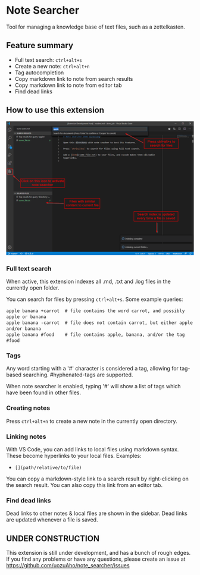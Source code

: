 # Note Searcher

Tool for managing a knowledge base of text files, such as a zettelkasten.


## Feature summary

- Full text search:  `ctrl+alt+s`
- Create a new note: `ctrl+alt+n`
- Tag autocompletion
- Copy markdown link to note from search results
- Copy markdown link to note from editor tab
- Find dead links


## How to use this extension

![extension screenshot](./img/ext_screenshot.png)


### Full text search

When active, this extension indexes all .md, .txt and .log files in the
currently open folder.

You can search for files by pressing `ctrl+alt+s`. Some example queries:

```
apple banana +carrot  # file contains the word carrot, and possibly apple or banana
apple banana -carrot  # file does not contain carrot, but either apple and/or banana
apple banana #food    # file contains apple, banana, and/or the tag #food
```


### Tags

Any word starting with a '#' character is considered a tag, allowing for
tag-based searching. #hyphenated-tags are supported.

When note searcher is enabled, typing '#' will show a list of tags which have
been found in other files.


### Creating notes

Press `ctrl+alt+n` to create a new note in the currently open directory.


### Linking notes

With VS Code, you can add links to local files using markdown
syntax. These become hyperlinks to your local files. Examples:

- `[](path/relative/to/file)`

You can copy a markdown-style link to a search result by right-clicking on
the search result. You can also copy this link from an editor tab.


### Find dead links

Dead links to other notes & local files are shown in the sidebar. Dead links
are updated whenever a file is saved.


## UNDER CONSTRUCTION

This extension is still under development, and has a bunch of rough edges.
If you find any problems or have any questions, please create an issue at
https://github.com/uozuAho/note_searcher/issues
